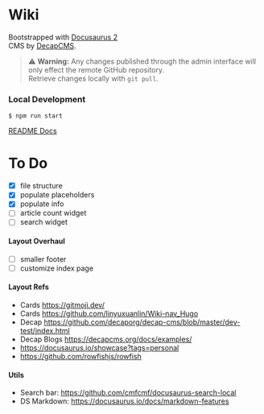 # Wiki

Bootstrapped with [Docusaurus 2](https://docusaurus.io/)  
CMS by [DecapCMS](https://decapcms.org/).

> ⚠ **Warning:** Any changes published through the admin interface will only effect the remote GitHub repository.  
> Retrieve changes locally with `git pull`.

### Local Development

```
$ npm run start
```

[README Docs](/reference/README.md)

# To Do

- [x] file structure
- [x] populate placeholders
- [x] populate info
- [ ] article count widget
- [ ] search widget

#### Layout Overhaul

- [ ] smaller footer
- [ ] customize index page

#### Layout Refs

- Cards https://gitmoji.dev/
- Cards https://github.com/linyuxuanlin/Wiki-nav_Hugo
- Decap https://github.com/decaporg/decap-cms/blob/master/dev-test/index.html
- Decap Blogs https://decapcms.org/docs/examples/
- https://docusaurus.io/showcase?tags=personal
- https://github.com/rowfishjs/rowfish

#### Utils

- Search bar: https://github.com/cmfcmf/docusaurus-search-local
- DS Markdown: https://docusaurus.io/docs/markdown-features
